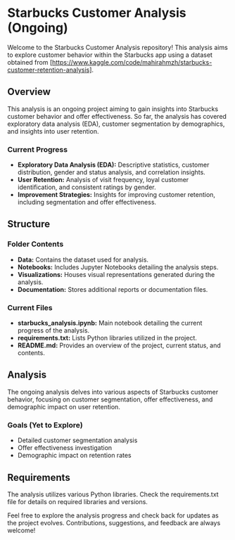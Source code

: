# Starbucks Customer Analysis (Ongoing)

Welcome to the Starbucks Customer Analysis repository! This analysis aims to explore customer behavior within the Starbucks app using a dataset obtained from [https://www.kaggle.com/code/mahirahmzh/starbucks-customer-retention-analysis].

## Overview
This analysis is an ongoing project aiming to gain insights into Starbucks customer behavior and offer effectiveness. So far, the analysis has covered exploratory data analysis (EDA), customer segmentation by demographics, and insights into user retention.

### Current Progress
- **Exploratory Data Analysis (EDA):** Descriptive statistics, customer distribution, gender and status analysis, and correlation insights.
- **User Retention:** Analysis of visit frequency, loyal customer identification, and consistent ratings by gender.
- **Improvement Strategies:** Insights for improving customer retention, including segmentation and offer effectiveness.

## Structure
### Folder Contents
- **Data:** Contains the dataset used for analysis.
- **Notebooks:** Includes Jupyter Notebooks detailing the analysis steps.
- **Visualizations:** Houses visual representations generated during the analysis.
- **Documentation:** Stores additional reports or documentation files.

### Current Files
- **starbucks_analysis.ipynb:** Main notebook detailing the current progress of the analysis.
- **requirements.txt:** Lists Python libraries utilized in the project.
- **README.md:** Provides an overview of the project, current status, and contents.

## Analysis
The ongoing analysis delves into various aspects of Starbucks customer behavior, focusing on customer segmentation, offer effectiveness, and demographic impact on user retention.

### Goals (Yet to Explore)
- Detailed customer segmentation analysis
- Offer effectiveness investigation
- Demographic impact on retention rates

## Requirements
The analysis utilizes various Python libraries. Check the requirements.txt file for details on required libraries and versions.

Feel free to explore the analysis progress and check back for updates as the project evolves. Contributions, suggestions, and feedback are always welcome!
